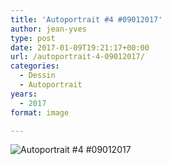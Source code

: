 ```yaml
---
title: 'Autoportrait #4 #09012017'
author: jean-yves
type: post
date: 2017-01-09T19:21:17+00:00
url: /autoportrait-4-09012017/
categories:
  - Dessin
  - Autoportrait
years:
  - 2017
format: image

---
```

![Autoportrait #4 #09012017](./Autoportrait_4.jpg)